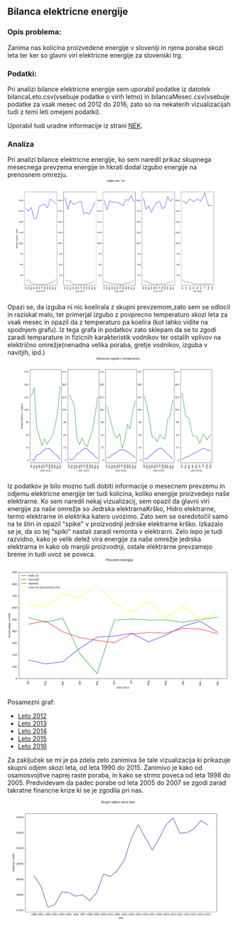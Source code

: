 ## Bilanca elektricne energije

### Opis problema:
Zanima nas kolicina proizvedene energije v sloveniji in njena poraba skozi leta ter ker so glavni viri elektricne energije za slovenski trg.

### Podatki:

Pri analizi bilance elektricne energije sem uporabil podatke iz datotek bilancaLeto.csv(vsebuje podatke o virih letno) in	bilancaMesec.csv(vsebuje podatke za vsak mesec od 2012 do 2016, zato so na nekaterih vizualizacijah tudi z temi leti omejeni podatki).

Uporabil tudi uradne informacije iz strani [NEK](http://www.nek.si/sl/novinarsko_sredisce/porocila/mesecna_porocila_o_obratovanju/).


### Analiza
Pri analizi bilance elektricne energije, ko sem naredil prikaz skupnega mesecnega prevzema energije in hkrati dodal izgubo energije na prenosnem omrezju. 
![alt text](bilanca_elek_energije/img/izguba.png)

Opazi se, da izguba ni nic koelirala z skupni prevzemom,zato sem se odlocil in raziskal malo, ter primerjal izgubo z povprecno temperaturo skozi leta za vsak mesec in opazil da z temperaturo pa koelira (kot lahko vidite na spodnjem grafu). Iz tega grafa in podatkov zato sklepam da se to zgodi zaradi temparature in fizicnih karakteristik vodnikov ter ostalih vplivov na električno omrežje(nenadna velika poraba, gretje vodnikov, izguba v navitjih, ipd.)
![alt text](bilanca_elek_energije/img/odvisnostIzgubeZTemp.png)

Iz podatkov je bilo mozno tudi dobiti informacije o mesecnem prevzemu in odjemu elektricne energije ter tudi kolicina, koliko energije proizvedejo naše elektrarne. Ko sem naredil nekaj vizualizacij, sem opazil da glavni viri energije za naše omrežje so Jedrska elektrarnaKrško, Hidro elektrarne, termo elektrarne in elektrika katero uvozimo. Zato sem se osredotočil samo na te štiri in opazil "spike" v proizvodnji jedrske elektrarne krško. Izkazalo se je, da so tej "spiki" nastali zaradi remonta v elektrarni. Zelo lepo je tudi razvidno, kako je velik delež vira energije za naše omrežje jedrska elektrarna in kako ob manjši proizvodnji, ostale elektrarne prevzamejo breme in tudi uvoz se poveca.
![alt text](bilanca_elek_energije/img/spremembaProizvodnje.gif)


Posamezni graf:
- [Leto 2012](bilanca_elek_energije/img/sprememba2012.png)
- [Leto 2013](bilanca_elek_energije/img/sprememba2013png)
- [Leto 2014](bilanca_elek_energije/img/sprememba2014png)
- [Leto 2015](bilanca_elek_energije/img/sprememba2015png)
- [Leto 2016](bilanca_elek_energije/img/sprememba2016png)


Za zaključek se mi je pa zdela zelo zanimiva še tale vizualizacija ki prikazuje skupni odjem skozi leta, od leta 1990 do 2015. Zanimivo je kako od osamosvojitve naprej raste poraba, in kako se strmo poveca od leta 1998 do 2005. Predvidevam da padec porabe od leta 2005 do 2007 se zgodi zarad takratne financne krize ki se je zgodila pri nas. 

![alt text](bilanca_elek_energije/img/odjemSkoziLeta.png)




